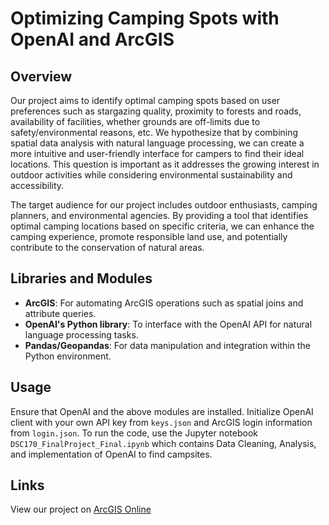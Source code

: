 # Optimizing Camping Spots with OpenAI and ArcGIS

## Overview
Our project aims to identify optimal camping spots based on user preferences such as
stargazing quality, proximity to forests and roads, availability of facilities, whether
grounds are off-limits due to safety/environmental reasons, etc. We hypothesize that by
combining spatial data analysis with natural language processing, we can create a more
intuitive and user-friendly interface for campers to find their ideal locations. This
question is important as it addresses the growing interest in outdoor activities while
considering environmental sustainability and accessibility.

The target audience for our project includes outdoor enthusiasts, camping planners, and
environmental agencies. By providing a tool that identifies optimal camping locations
based on specific criteria, we can enhance the camping experience, promote
responsible land use, and potentially contribute to the conservation of natural areas.

## Libraries and Modules
- **ArcGIS**: For automating ArcGIS operations such as spatial joins and attribute
queries.
- **OpenAI's Python library**: To interface with the OpenAI API for natural language
processing tasks.
- **Pandas/Geopandas**: For data manipulation and integration within the Python
environment.

## Usage
Ensure that OpenAI and the above modules are installed. Initialize OpenAI client with your own API key from `keys.json` and ArcGIS login information from `login.json`. To run the code, use the Jupyter notebook `DSC170_FinalProject_Final.ipynb` which contains Data Cleaning, Analysis, and implementation of OpenAI to find campsites.

## Links
View our project on [ArcGIS Online](https://ucsdonline.maps.arcgis.com/home/group.html?id=624eafed02604b9cb4478af646ab941a#overview)
